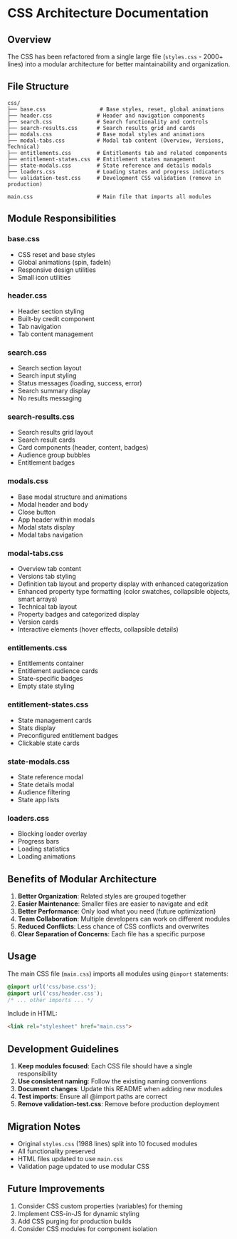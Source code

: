 # CSS Architecture Documentation

## Overview
The CSS has been refactored from a single large file (`styles.css` - 2000+ lines) into a modular architecture for better maintainability and organization.

## File Structure

```
css/
├── base.css                 # Base styles, reset, global animations
├── header.css              # Header and navigation components
├── search.css              # Search functionality and controls
├── search-results.css      # Search results grid and cards
├── modals.css              # Base modal styles and animations
├── modal-tabs.css          # Modal tab content (Overview, Versions, Technical)
├── entitlements.css        # Entitlements tab and related components
├── entitlement-states.css  # Entitlement states management
├── state-modals.css        # State reference and details modals
├── loaders.css             # Loading states and progress indicators
└── validation-test.css     # Development CSS validation (remove in production)

main.css                    # Main file that imports all modules
```

## Module Responsibilities

### base.css
- CSS reset and base styles
- Global animations (spin, fadeIn)
- Responsive design utilities
- Small icon utilities

### header.css
- Header section styling
- Built-by credit component
- Tab navigation
- Tab content management

### search.css
- Search section layout
- Search input styling
- Status messages (loading, success, error)
- Search summary display
- No results messaging

### search-results.css
- Search results grid layout
- Search result cards
- Card components (header, content, badges)
- Audience group bubbles
- Entitlement badges

### modals.css
- Base modal structure and animations
- Modal header and body
- Close button
- App header within modals
- Modal stats display
- Modal tabs navigation

### modal-tabs.css
- Overview tab content
- Versions tab styling
- Definition tab layout and property display with enhanced categorization
- Enhanced property type formatting (color swatches, collapsible objects, smart arrays)
- Technical tab layout
- Property badges and categorized display
- Version cards
- Interactive elements (hover effects, collapsible details)

### entitlements.css
- Entitlements container
- Entitlement audience cards
- State-specific badges
- Empty state styling

### entitlement-states.css
- State management cards
- Stats display
- Preconfigured entitlement badges
- Clickable state cards

### state-modals.css
- State reference modal
- State details modal
- Audience filtering
- State app lists

### loaders.css
- Blocking loader overlay
- Progress bars
- Loading statistics
- Loading animations

## Benefits of Modular Architecture

1. **Better Organization**: Related styles are grouped together
2. **Easier Maintenance**: Smaller files are easier to navigate and edit
3. **Better Performance**: Only load what you need (future optimization)
4. **Team Collaboration**: Multiple developers can work on different modules
5. **Reduced Conflicts**: Less chance of CSS conflicts and overwrites
6. **Clear Separation of Concerns**: Each file has a specific purpose

## Usage

The main CSS file (`main.css`) imports all modules using `@import` statements:

```css
@import url('css/base.css');
@import url('css/header.css');
/* ... other imports ... */
```

Include in HTML:
```html
<link rel="stylesheet" href="main.css">
```

## Development Guidelines

1. **Keep modules focused**: Each CSS file should have a single responsibility
2. **Use consistent naming**: Follow the existing naming conventions
3. **Document changes**: Update this README when adding new modules
4. **Test imports**: Ensure all @import paths are correct
5. **Remove validation-test.css**: Remove before production deployment

## Migration Notes

- Original `styles.css` (1988 lines) split into 10 focused modules
- All functionality preserved
- HTML files updated to use `main.css`
- Validation page updated to use modular CSS

## Future Improvements

1. Consider CSS custom properties (variables) for theming
2. Implement CSS-in-JS for dynamic styling
3. Add CSS purging for production builds
4. Consider CSS modules for component isolation

